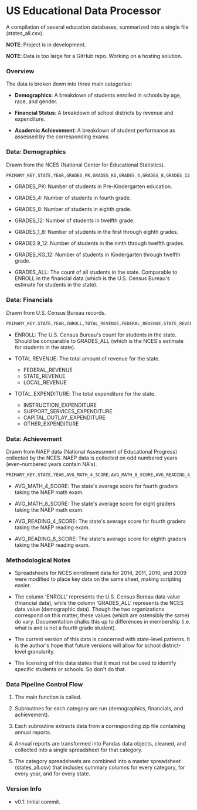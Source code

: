 # US Educational Data Processor

A compilation of several education databases, summarized into a single file (states_all.csv).

**NOTE**: Project is in development.

**NOTE**: Data is too large for a GitHub repo. Working on a hosting solution.

### Overview

The data is broken down into three main categories:

* **Demographics**: 
A breakdown of students enrolled in schools by age, race, and gender.

* **Financial Status**: 
A breakdown of school districts by revenue and expenditure.

* **Academic Achievement**: 
A breakdown of student performance as assessed by the corresponding exams.

### Data: Demographics

Drawn from the NCES (National Center for Educational Statistics).

```bash
PRIMARY_KEY,STATE,YEAR,GRADES_PK,GRADES_KG,GRADES_4,GRADES_8,GRADES_12,GRADES_1_8,GRADES_9_12,GRADES_KG_12,GRADES_ALL
```

* GRADES_PK: Number of students in Pre-Kindergarten education.

* GRADES_4: Number of students in fourth grade.

* GRADES_8: Number of students in eighth grade.

* GRADES_12: Number of students in twelfth grade.

* GRADES_1_8: Number of students in the first through eighth grades.

* GRADES 9_12: Number of students in the ninth through twelfth grades.

* GRADES_KG_12: Number of students in Kindergarten through twelfth grade.

* GRADES_ALL: The count of all students in the state. Comparable to ENROLL in the financial data (which is the U.S.
Census Bureau's estimate for students in the state).

### Data: Financials

Drawn from U.S. Census Bureau records.

```bash
PRIMARY_KEY,STATE,YEAR,ENROLL,TOTAL_REVENUE,FEDERAL_REVENUE,STATE_REVENUE,LOCAL_REVENUE,TOTAL_EXPENDITURE,INSTRUCTION_EXPENDITURE,SUPPORT_SERVICES_EXPENDITURE,OTHER_EXPENDITURE,CAPITAL_OUTLAY_EXPENDITURE
```

* ENROLL: The U.S. Census Bureau's count for students in the state. Should be comparable to GRADES_ALL (which is the
NCES's estimate for students in the state).

* TOTAL REVENUE: The total amount of revenue for the state.
    * FEDERAL_REVENUE
    * STATE_REVENUE
    * LOCAL_REVENUE
    
* TOTAL_EXPENDITURE: The total expenditure for the state.
    * INSTRUCTION_EXPENDITURE
    * SUPPORT_SERVICES_EXPENDITURE
    * CAPITAL_OUTLAY_EXPENDITURE
    * OTHER_EXPENDITURE
    
### Data: Achievement

Drawn from NAEP data (National Assessment of Educational Progress) collected by the NCES.
NAEP data is collected on odd numbered years (even-numbered years contain NA's).

```bash
PRIMARY_KEY,STATE,YEAR,AVG_MATH_4_SCORE,AVG_MATH_8_SCORE,AVG_READING_4_SCORE,AVG_READING_8_SCORE
```

* AVG_MATH_4_SCORE: The state's average score for fourth graders taking the NAEP math exam.

* AVG_MATH_8_SCORE: The state's average score for eight graders taking the NAEP math exam.

* AVG_READING_4_SCORE: The state's average score for fourth graders taking the NAEP reading exam.

* AVG_READING_8_SCORE: The state's average score for eighth graders taking the NAEP reading exam.

### Methodological Notes

* Spreadsheets for NCES enrollment data for 2014, 2011, 2010, and 2009 
were modified to place key data on the same sheet, making scripting easier.

* The column 'ENROLL' represents the U.S. Census Bureau data value (financial data), while the
column 'GRADES_ALL' represents the NCES data value (demographic data). Though the two organizations
correspond on this matter, these values (which are ostensibly the same) do vary. Documentation chalks this
up to differences in membership (i.e. what is and is not a fourth grade student).

* The current version of this data is concerned with state-level patterns. It is the author's hope that future
versions will allow for school district-level granularity.

* The licensing of this data states that it must not be used to identify specific students or schools. So
don't do that.

### Data Pipeline Control Flow

1. The main function is called.

2. Subroutines for each category are run (demographics, financials, and achievement).

3. Each subroutine extracts data from a corresponding zip file containing annual reports.

4. Annual reports are transformed into Pandas data objects, cleaned, and collected into a single spreadsheet for that
category.

5. The category spreadsheets are combined into a master spreadsheet (states_all.csv) that includes summary columns
for every category, for every year, and for every state.

### Version Info

* v0.1: Initial commit.
